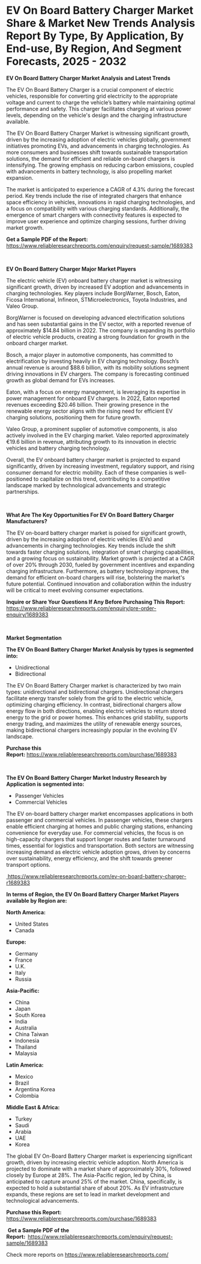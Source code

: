 <p><h1>EV On Board Battery Charger Market Share & Market New Trends Analysis Report By Type, By Application, By End-use, By Region, And Segment Forecasts, 2025 - 2032</h1></p><p><strong>EV On Board Battery Charger Market Analysis and Latest Trends</strong></p>
<p><p>The EV On Board Battery Charger is a crucial component of electric vehicles, responsible for converting grid electricity to the appropriate voltage and current to charge the vehicle’s battery while maintaining optimal performance and safety. This charger facilitates charging at various power levels, depending on the vehicle's design and the charging infrastructure available.</p><p>The EV On Board Battery Charger Market is witnessing significant growth, driven by the increasing adoption of electric vehicles globally, government initiatives promoting EVs, and advancements in charging technologies. As more consumers and businesses shift towards sustainable transportation solutions, the demand for efficient and reliable on-board chargers is intensifying. The growing emphasis on reducing carbon emissions, coupled with advancements in battery technology, is also propelling market expansion.</p><p>The market is anticipated to experience a CAGR of 4.3% during the forecast period. Key trends include the rise of integrated chargers that enhance space efficiency in vehicles, innovations in rapid charging technologies, and a focus on compatibility with various charging standards. Additionally, the emergence of smart chargers with connectivity features is expected to improve user experience and optimize charging sessions, further driving market growth.</p></p>
<p><strong>Get a Sample PDF of the Report:&nbsp;</strong> <a href="https://www.reliableresearchreports.com/enquiry/request-sample/1689383?utm_campaign=2295&utm_medium=2&utm_source=Github&utm_content=ia&utm_term=26032025&utm_id=ev-on-board-battery-charger">https://www.reliableresearchreports.com/enquiry/request-sample/1689383</a></p>
<p>&nbsp;</p>
<p><strong>EV On Board Battery Charger Major Market Players</strong></p>
<p><p>The electric vehicle (EV) onboard battery charger market is witnessing significant growth, driven by increased EV adoption and advancements in charging technologies. Key players include BorgWarner, Bosch, Eaton, Ficosa International, Infineon, STMicroelectronics, Toyota Industries, and Valeo Group. </p><p>BorgWarner is focused on developing advanced electrification solutions and has seen substantial gains in the EV sector, with a reported revenue of approximately $14.84 billion in 2022. The company is expanding its portfolio of electric vehicle products, creating a strong foundation for growth in the onboard charger market.</p><p>Bosch, a major player in automotive components, has committed to electrification by investing heavily in EV charging technology. Bosch’s annual revenue is around $88.6 billion, with its mobility solutions segment driving innovations in EV chargers. The company is forecasting continued growth as global demand for EVs increases.</p><p>Eaton, with a focus on energy management, is leveraging its expertise in power management for onboard EV chargers. In 2022, Eaton reported revenues exceeding $20.46 billion. Their growing presence in the renewable energy sector aligns with the rising need for efficient EV charging solutions, positioning them for future growth.</p><p>Valeo Group, a prominent supplier of automotive components, is also actively involved in the EV charging market. Valeo reported approximately €19.6 billion in revenue, attributing growth to its innovation in electric vehicles and battery charging technology.</p><p>Overall, the EV onboard battery charger market is projected to expand significantly, driven by increasing investment, regulatory support, and rising consumer demand for electric mobility. Each of these companies is well-positioned to capitalize on this trend, contributing to a competitive landscape marked by technological advancements and strategic partnerships.</p></p>
<p>&nbsp;</p>
<p><strong>What Are The Key Opportunities For EV On Board Battery Charger Manufacturers?</strong></p>
<p><p>The EV on-board battery charger market is poised for significant growth, driven by the increasing adoption of electric vehicles (EVs) and advancements in charging technologies. Key trends include the shift towards faster charging solutions, integration of smart charging capabilities, and a growing focus on sustainability. Market growth is projected at a CAGR of over 20% through 2030, fueled by government incentives and expanding charging infrastructure. Furthermore, as battery technology improves, the demand for efficient on-board chargers will rise, bolstering the market's future potential. Continued innovation and collaboration within the industry will be critical to meet evolving consumer expectations.</p></p>
<p><strong>Inquire or Share Your Questions If Any Before Purchasing This Report:</strong> <a href="https://www.reliableresearchreports.com/enquiry/pre-order-enquiry/1689383?utm_campaign=2295&utm_medium=2&utm_source=Github&utm_content=ia&utm_term=26032025&utm_id=ev-on-board-battery-charger">https://www.reliableresearchreports.com/enquiry/pre-order-enquiry/1689383</a></p>
<p>&nbsp;</p>
<p><strong>Market Segmentation</strong></p>
<p><strong>The EV On Board Battery Charger Market Analysis by types is segmented into:</strong></p>
<p><ul><li>Unidirectional</li><li>Bidirectional</li></ul></p>
<p><p>The EV On Board Battery Charger market is characterized by two main types: unidirectional and bidirectional chargers. Unidirectional chargers facilitate energy transfer solely from the grid to the electric vehicle, optimizing charging efficiency. In contrast, bidirectional chargers allow energy flow in both directions, enabling electric vehicles to return stored energy to the grid or power homes. This enhances grid stability, supports energy trading, and maximizes the utility of renewable energy sources, making bidirectional chargers increasingly popular in the evolving EV landscape.</p></p>
<p><strong>Purchase this Report:&nbsp;</strong><a href="https://www.reliableresearchreports.com/purchase/1689383?utm_campaign=2295&utm_medium=2&utm_source=Github&utm_content=ia&utm_term=26032025&utm_id=ev-on-board-battery-charger">https://www.reliableresearchreports.com/purchase/1689383</a></p>
<p>&nbsp;</p>
<p><strong>The EV On Board Battery Charger Market Industry Research by Application is segmented into:</strong></p>
<p><ul><li>Passenger Vehicles</li><li>Commercial Vehicles</li></ul></p>
<p><p>The EV on-board battery charger market encompasses applications in both passenger and commercial vehicles. In passenger vehicles, these chargers enable efficient charging at homes and public charging stations, enhancing convenience for everyday use. For commercial vehicles, the focus is on high-capacity chargers that support longer routes and faster turnaround times, essential for logistics and transportation. Both sectors are witnessing increasing demand as electric vehicle adoption grows, driven by concerns over sustainability, energy efficiency, and the shift towards greener transport options.</p></p>
<p><a href="https://www.reliableresearchreports.com/ev-on-board-battery-charger-r1689383?utm_campaign=2295&utm_medium=2&utm_source=Github&utm_content=ia&utm_term=26032025&utm_id=ev-on-board-battery-charger">&nbsp;https://www.reliableresearchreports.com/ev-on-board-battery-charger-r1689383</a></p>
<p><strong>In terms of Region, the EV On Board Battery Charger Market Players available by Region are:</strong></p>
<p>
    <p> <strong> North America: </strong>
        <ul>
            <li>United States</li>
            <li>Canada</li>
        </ul>
        </p> 
    <p> <strong> Europe: </strong>
        <ul>
            <li>Germany</li>
            <li>France</li>
            <li>U.K.</li>
            <li>Italy</li>
            <li>Russia</li>
        </ul>
        </p> 
    <p> <strong> Asia-Pacific: </strong>
        <ul>
            <li>China</li>
            <li>Japan</li>
            <li>South Korea</li>
            <li>India</li>
            <li>Australia</li>
            <li>China Taiwan</li>
            <li>Indonesia</li>
            <li>Thailand</li>
            <li>Malaysia</li>
        </ul>
        </p> 
    <p> <strong> Latin America: </strong>
        <ul>
            <li>Mexico</li>
            <li>Brazil</li>
            <li>Argentina Korea</li>
            <li>Colombia</li>
        </ul>
        </p> 
    <p> <strong> Middle East & Africa: </strong>
        <ul>
            <li>Turkey</li>
            <li>Saudi</li>
            <li>Arabia</li>
            <li>UAE</li>
            <li>Korea</li>
        </ul>
    </p>
    </p>
<p><p>The global EV On-Board Battery Charger market is experiencing significant growth, driven by increasing electric vehicle adoption. North America is projected to dominate with a market share of approximately 30%, followed closely by Europe at 28%. The Asia-Pacific region, led by China, is anticipated to capture around 25% of the market. China, specifically, is expected to hold a substantial share of about 20%. As EV infrastructure expands, these regions are set to lead in market development and technological advancements.</p></p>
<p><strong>Purchase this Report: </strong><a href="https://www.reliableresearchreports.com/purchase/1689383?utm_campaign=2295&utm_medium=2&utm_source=Github&utm_content=ia&utm_term=26032025&utm_id=ev-on-board-battery-charger">https://www.reliableresearchreports.com/purchase/1689383</a></p>
<p>&nbsp;<strong>Get a Sample PDF of the Report:&nbsp;&nbsp;</strong><a href="https://www.reliableresearchreports.com/enquiry/request-sample/1689383?utm_campaign=2295&utm_medium=2&utm_source=Github&utm_content=ia&utm_term=26032025&utm_id=ev-on-board-battery-charger">https://www.reliableresearchreports.com/enquiry/request-sample/1689383</a></p>
<p><strong></strong></p>
<p>Check more reports on <a href="https://www.reliableresearchreports.com/?utm_campaign=2295&utm_medium=2&utm_source=Github&utm_content=ia&utm_term=26032025&utm_id=ev-on-board-battery-charger">https://www.reliableresearchreports.com/</a></p>